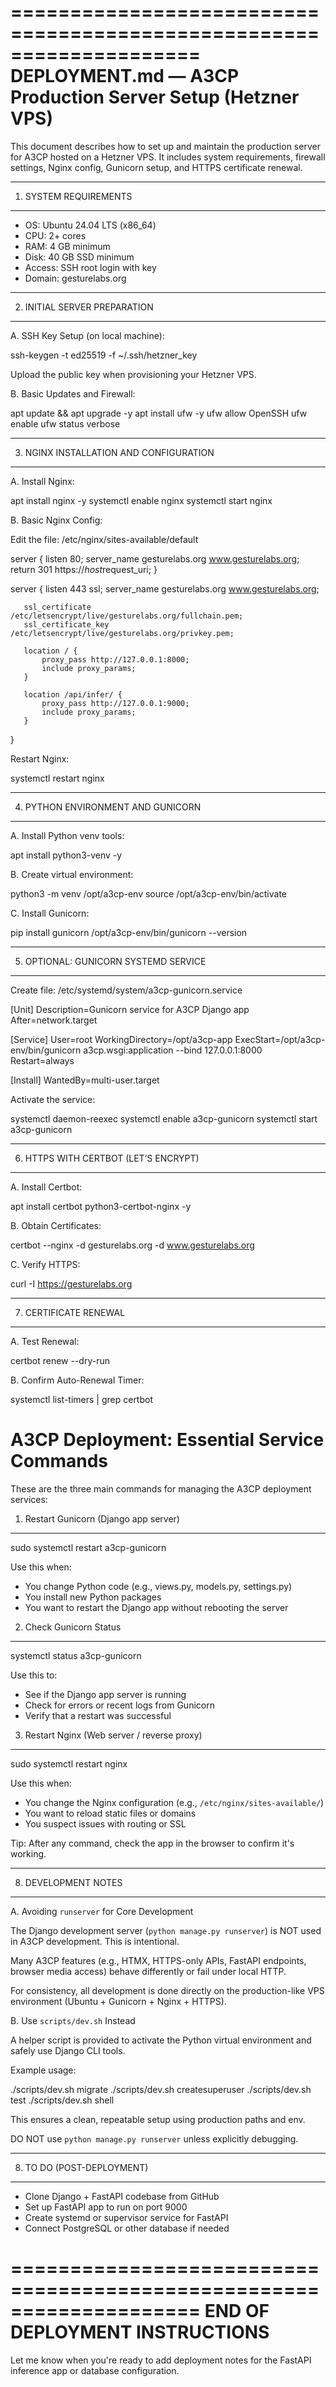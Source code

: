 ====================================================================
 DEPLOYMENT.md — A3CP Production Server Setup (Hetzner VPS)
====================================================================

This document describes how to set up and maintain the production server
for A3CP hosted on a Hetzner VPS. It includes system requirements,
firewall settings, Nginx config, Gunicorn setup, and HTTPS certificate
renewal.

--------------------------------------------------------------------
 1. SYSTEM REQUIREMENTS
--------------------------------------------------------------------

 - OS: Ubuntu 24.04 LTS (x86_64)
 - CPU: 2+ cores
 - RAM: 4 GB minimum
 - Disk: 40 GB SSD minimum
 - Access: SSH root login with key
 - Domain: gesturelabs.org

--------------------------------------------------------------------
 2. INITIAL SERVER PREPARATION
--------------------------------------------------------------------

 A. SSH Key Setup (on local machine):

   ssh-keygen -t ed25519 -f ~/.ssh/hetzner_key

   Upload the public key when provisioning your Hetzner VPS.

 B. Basic Updates and Firewall:

   apt update && apt upgrade -y
   apt install ufw -y
   ufw allow OpenSSH
   ufw enable
   ufw status verbose

--------------------------------------------------------------------
 3. NGINX INSTALLATION AND CONFIGURATION
--------------------------------------------------------------------

 A. Install Nginx:

   apt install nginx -y
   systemctl enable nginx
   systemctl start nginx

 B. Basic Nginx Config:

 Edit the file: /etc/nginx/sites-available/default

   server {
       listen 80;
       server_name gesturelabs.org www.gesturelabs.org;
       return 301 https://$host$request_uri;
   }

   server {
       listen 443 ssl;
       server_name gesturelabs.org www.gesturelabs.org;

       ssl_certificate /etc/letsencrypt/live/gesturelabs.org/fullchain.pem;
       ssl_certificate_key /etc/letsencrypt/live/gesturelabs.org/privkey.pem;

       location / {
           proxy_pass http://127.0.0.1:8000;
           include proxy_params;
       }

       location /api/infer/ {
           proxy_pass http://127.0.0.1:9000;
           include proxy_params;
       }
   }

 Restart Nginx:

   systemctl restart nginx

--------------------------------------------------------------------
 4. PYTHON ENVIRONMENT AND GUNICORN
--------------------------------------------------------------------

 A. Install Python venv tools:

   apt install python3-venv -y

 B. Create virtual environment:

   python3 -m venv /opt/a3cp-env
   source /opt/a3cp-env/bin/activate

 C. Install Gunicorn:

   pip install gunicorn
   /opt/a3cp-env/bin/gunicorn --version

--------------------------------------------------------------------
 5. OPTIONAL: GUNICORN SYSTEMD SERVICE
--------------------------------------------------------------------

 Create file: /etc/systemd/system/a3cp-gunicorn.service

   [Unit]
   Description=Gunicorn service for A3CP Django app
   After=network.target

   [Service]
   User=root
   WorkingDirectory=/opt/a3cp-app
   ExecStart=/opt/a3cp-env/bin/gunicorn a3cp.wsgi:application --bind 127.0.0.1:8000
   Restart=always

   [Install]
   WantedBy=multi-user.target

 Activate the service:

   systemctl daemon-reexec
   systemctl enable a3cp-gunicorn
   systemctl start a3cp-gunicorn

--------------------------------------------------------------------
 6. HTTPS WITH CERTBOT (LET’S ENCRYPT)
--------------------------------------------------------------------

 A. Install Certbot:

   apt install certbot python3-certbot-nginx -y

 B. Obtain Certificates:

   certbot --nginx -d gesturelabs.org -d www.gesturelabs.org

 C. Verify HTTPS:

   curl -I https://gesturelabs.org

--------------------------------------------------------------------
 7. CERTIFICATE RENEWAL
--------------------------------------------------------------------

 A. Test Renewal:

   certbot renew --dry-run

 B. Confirm Auto-Renewal Timer:

   systemctl list-timers | grep certbot


# A3CP Deployment: Essential Service Commands

These are the three main commands for managing the A3CP deployment services:

1. Restart Gunicorn (Django app server)
--------------------------------------------------
sudo systemctl restart a3cp-gunicorn

Use this when:
- You change Python code (e.g., views.py, models.py, settings.py)
- You install new Python packages
- You want to restart the Django app without rebooting the server

2. Check Gunicorn Status
--------------------------------------------------
systemctl status a3cp-gunicorn

Use this to:
- See if the Django app server is running
- Check for errors or recent logs from Gunicorn
- Verify that a restart was successful

3. Restart Nginx (Web server / reverse proxy)
--------------------------------------------------
sudo systemctl restart nginx

Use this when:
- You change the Nginx configuration (e.g., `/etc/nginx/sites-available/`)
- You want to reload static files or domains
- You suspect issues with routing or SSL

Tip: After any command, check the app in the browser to confirm it's working.

--------------------------------------------------------------------
 8. DEVELOPMENT NOTES
--------------------------------------------------------------------

 A. Avoiding `runserver` for Core Development

 The Django development server (`python manage.py runserver`) is NOT used
 in A3CP development. This is intentional.

 Many A3CP features (e.g., HTMX, HTTPS-only APIs, FastAPI endpoints,
 browser media access) behave differently or fail under local HTTP.

 For consistency, all development is done directly on the production-like
 VPS environment (Ubuntu + Gunicorn + Nginx + HTTPS).

 B. Use `scripts/dev.sh` Instead

 A helper script is provided to activate the Python virtual environment
 and safely use Django CLI tools.

 Example usage:

   ./scripts/dev.sh migrate
   ./scripts/dev.sh createsuperuser
   ./scripts/dev.sh test
   ./scripts/dev.sh shell

 This ensures a clean, repeatable setup using production paths and env.

 DO NOT use `python manage.py runserver` unless explicitly debugging.


--------------------------------------------------------------------
 8. TO DO (POST-DEPLOYMENT)
--------------------------------------------------------------------

 - Clone Django + FastAPI codebase from GitHub
 - Set up FastAPI app to run on port 9000
 - Create systemd or supervisor service for FastAPI
 - Connect PostgreSQL or other database if needed

====================================================================
 END OF DEPLOYMENT INSTRUCTIONS
====================================================================

Let me know when you're ready to add deployment notes for the FastAPI
inference app or database configuration.

